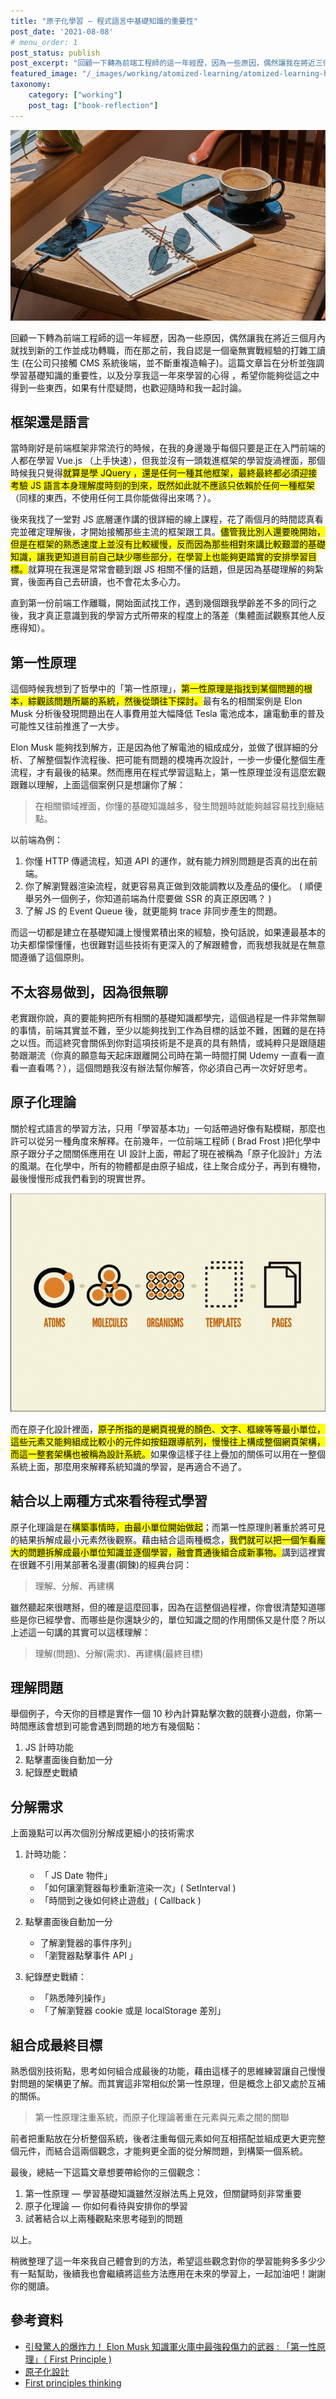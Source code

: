 ```yaml
---
title: "原子化學習 — 程式語言中基礎知識的重要性"
post_date: '2021-08-08'
# menu_order: 1
post_status: publish
post_excerpt: "回顧一下轉為前端工程師的這一年經歷，因為一些原因，偶然讓我在將近三個月內就找到新的工作並成功轉職，而在那之前，我自認是一個毫無實戰經驗的打雜工讀生 (在公司只接觸 CMS 系統後端，並不斷重複造輪子)。這篇文章旨在分析並強調學習基礎知識的重要性，以及分享我這一年來學習的心得 ，希望你能夠從這之中得到一些東西，如果有什麼疑問，也歡迎隨時和我一起討論。"
featured_image: "/_images/working/atomized-learning/atomized-learning-head.png"
taxonomy:
    category: ["working"]
    post_tag: ["book-reflection"]
---
```




![Heading Image](/_images/working/atomized-learning/atomized-learning-head.png)

回顧一下轉為前端工程師的這一年經歷，因為一些原因，偶然讓我在將近三個月內就找到新的工作並成功轉職，而在那之前，我自認是一個毫無實戰經驗的打雜工讀生 (在公司只接觸 CMS 系統後端，並不斷重複造輪子)。這篇文章旨在分析並強調學習基礎知識的重要性，以及分享我這一年來學習的心得 ，希望你能夠從這之中得到一些東西，如果有什麼疑問，也歡迎隨時和我一起討論。

## 框架還是語言

當時剛好是前端框架非常流行的時候，在我的身邊幾乎每個只要是正在入門前端的人都在學習 Vue.js （上手快速），但我並沒有一頭栽進框架的學習旋渦裡面，那個時候我只覺得<mark>就算是學 JQuery ，還是任何一種其他框架，最終最終都必須迎接考驗 JS 語言本身理解度時刻的到來，既然如此就不應該只依賴於任何一種框架</mark>（同樣的東西，不使用任何工具你能做得出來嗎？）。

後來我找了一堂對 JS 底層運作講的很詳細的線上課程，花了兩個月的時間認真看完並確定理解後，才開始接觸那些主流的框架跟工具。<mark>儘管我比別人還要晚開始，但是在框架的熟悉速度上並沒有比較緩慢，反而因為那些相對來講比較艱澀的基礎知識，讓我更知道目前自己缺少哪些部分，在學習上也能夠更踏實的安排學習目標。</mark>就算現在我還是常常會聽到跟 JS 相關不懂的話題，但是因為基礎理解的夠紮實，後面再自己去研讀，也不會花太多心力。

直到第一份前端工作離職，開始面試找工作，遇到幾個跟我學齡差不多的同行之後，我才真正意識到我的學習方式所帶來的程度上的落差（集體面試觀察其他人反應得知）。

## 第一性原理

這個時候我想到了哲學中的「第一性原理」，<mark>第一性原理是指找到某個問題的根本，綜觀該問題所屬的系統，然後從頭往下探討。</mark>最有名的相關案例是 Elon Musk 分析後發現問題出在人事費用並大幅降低 Tesla 電池成本，讓電動車的普及可能性又往前推進了一大步。

Elon Musk 能夠找到解方，正是因為他了解電池的組成成分，並做了很詳細的分析、了解整個製作流程後、把可能有問題的模塊再次設計，一步一步優化整個生產流程，才有最後的結果。然而應用在程式學習這點上，第一性原理並沒有這麼宏觀跟難以理解，上面這個案例只是想讓你了解：

> 在相關領域裡面，你懂的基礎知識越多，發生問題時就能夠越容易找到癥結點。

以前端為例：

1. 你懂 HTTP 傳遞流程，知道 API 的運作，就有能力辨別問題是否真的出在前端。
2. 你了解瀏覽器渲染流程，就更容易真正做到效能調教以及產品的優化。 ( 順便舉另外一個例子，你知道前端為什麼要做 SSR 的真正原因嗎？ )
3. 了解 JS 的 Event Queue 後，就更能夠 trace 非同步產生的問題。

而這一切都是建立在基礎知識上慢慢累積出來的經驗，換句話說，如果連最基本的功夫都懞懞懂懂，也很難對這些技術有更深入的了解跟體會，而我想我就是在無意間遵循了這個原則。

## 不太容易做到，因為很無聊

老實跟你說，真的要能夠把所有相關的基礎知識都學完，這個過程是一件非常無聊的事情，前端其實並不難，至少以能夠找到工作為目標的話並不難，困難的是在持之以恆。而這終究會關係到你對這項技術是不是真的具有熱情，或純粹只是跟隨趨勢跟潮流（你真的願意每天起床跟離開公司時在第一時間打開 Udemy 一直看一直看一直看嗎？），這個問題我沒有辦法幫你解答，你必須自己再一次好好思考。

## 原子化理論

關於程式語言的學習方法，只用「學習基本功」一句話帶過好像有點模糊，那麼也許可以從另一種角度來解釋。在前幾年，一位前端工程師 ( Brad Frost )把化學中原子跟分子之間關係應用在 UI 設計上面，帶起了現在被稱為「原子化設計」方法的風潮。在化學中，所有的物體都是由原子組成，往上聚合成分子，再到有機物，最後慢慢形成我們看到的現實世界。

![Heading Image](/_images/working/atomized-learning/atomized-learning-design.png)

而在原子化設計裡面，<mark>原子所指的是網頁視覺的顏色、文字、框線等等最小單位，這些元素又能夠組成比較小的元件如按鈕跟導航列，慢慢往上構成整個網頁架構，而這一整套架構也被稱為設計系統。</mark>如果像這樣子往上疊加的關係可以用在一整個系統上面，那麼用來解釋系統知識的學習，是再適合不過了。

## 結合以上兩種方式來看待程式學習

原子化理論是在<mark>構築事情時，由最小單位開始做起</mark>；而第一性原理則著重於將可見的結果拆解成最小元素然後觀察。藉由結合這兩種概念，<mark>我們就可以把一個乍看龐大的問題拆解成最小單位知識並逐個學習，融會貫通後組合成新事物。</mark>講到這裡實在很難不引用某部著名漫畫(鋼鍊)的經典台詞：

> 理解、分解、再建構

雖然聽起來很瞎掰，但的確是這麼回事，因為在這整個過程裡，你會很清楚知道哪些是你已經學會、而哪些是你還缺少的，單位知識之間的作用關係又是什麼？所以上述這一句講的其實可以這樣理解：

> 理解(問題)、分解(需求)、再建構(最終目標)

## 理解問題

舉個例子，今天你的目標是實作一個 10 秒內計算點擊次數的競賽小遊戲，你第一時間應該會想到可能會遇到問題的地方有幾個點：

1. JS 計時功能
2. 點擊畫面後自動加一分
3. 紀錄歷史戰績

## 分解需求

上面幾點可以再次個別分解成更細小的技術需求

1. 計時功能：

   - 「 JS Date 物件」
   - 「如何讓瀏覽器每秒重新渲染一次」( SetInterval )
   - 「時間到之後如何終止遊戲」( Callback )

2. 點擊畫面後自動加一分

   - 了解瀏覽器的事件序列」
   - 「瀏覽器點擊事件 API 」

3. 紀錄歷史戰績：

   - 「熟悉陣列操作」
   - 「了解瀏覽器 cookie 或是 localStorage 差別」

## 組合成最終目標

熟悉個別技術點，思考如何組合成最後的功能，藉由這樣子的思維練習讓自己慢慢對問題的架構更了解。而其實這非常相似於第一性原理，但是概念上卻又處於互補的關係。

> 第一性原理注重系統，而原子化理論著重在元素與元素之間的關聯

前者把重點放在分析整個系統，後者注重每個元素如何互相搭配並組成更大更完整個元件，而結合這兩個觀念，才能夠更全面的從分解問題，到構築一個系統。

最後，總結一下這篇文章想要帶給你的三個觀念：

1. 第一性原理 — 學習基礎知識雖然沒辦法馬上見效，但關鍵時刻非常重要
2. 原子化理論 — 你如何看待與安排你的學習
3. 試著結合以上兩種觀點來思考碰到的問題

以上。

稍微整理了這一年來我自己體會到的方法，希望這些觀念對你的學習能夠多多少少有一點幫助，後續我也會繼續將這些方法應用在未來的學習上，一起加油吧！謝謝你的閱讀。

## 參考資料

- [引發驚人的爆炸力！ Elon Musk 知識軍火庫中最強殺傷力的武器 : 「第一性原理」（ First Principle )](https://medium.com/gurugurugo/%E5%BC%95%E7%99%BC%E9%A9%9A%E4%BA%BA%E7%9A%84%E7%88%86%E7%82%B8%E5%8A%9B-%E9%8B%BC%E9%90%B5%E4%BA%BA-elon-musk-%E7%9F%A5%E8%AD%98%E8%BB%8D%E7%81%AB%E5%BA%AB%E4%B8%AD%E6%9C%80%E5%BC%B7%E6%AE%BA%E5%82%B7%E5%8A%9B%E7%9A%84%E6%AD%A6%E5%99%A8-%E7%AC%AC%E4%B8%80%E6%80%A7%E5%8E%9F%E7%90%86-first-principle-80de738799ce)
- [原子化設計](https://www.uisdc.com/atomic-design-theory)
- [First principles thinking](https://jamesclear.com/first-principles)
